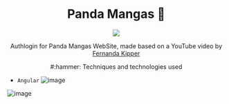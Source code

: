 <h1 align="center"> Panda Mangas 🐼 </h1>
<p align="center">
<img loading="lazy" src="http://img.shields.io/static/v1?label=STATUS&message=FINALIZADO&color=GREEN&style=for-the-badge"/>
</p>
<p align="center">
Authlogin for Panda Mangas WebSite, made based on a YouTube video by <a href="https://youtu.be/tJCyNV1G0P4?si=vfjCH4h-Gkr_Hrxf">Fernanda Kipper</a>
<p align="center">
  #:hammer: Techniques and technologies used
  
  - `Angular`
![image](https://github.com/user-attachments/assets/746c8f28-a748-4a6b-bfbf-8775366bd4b4)

![image](https://github.com/user-attachments/assets/e51ed124-fabd-4cf8-b5d3-918bfd41a090)


